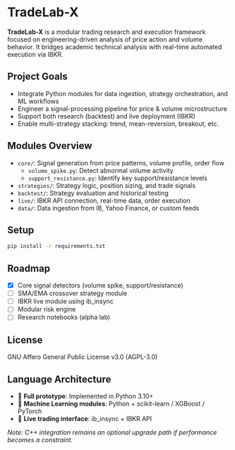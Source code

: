 # TradeLab-X

**TradeLab-X** is a modular trading research and execution framework focused on engineering-driven analysis of price action and volume behavior. 
It bridges academic technical analysis with real-time automated execution via IBKR.

## Project Goals
- Integrate Python modules for data ingestion, strategy orchestration, and ML workflows
- Engineer a signal-processing pipeline for price & volume microstructure
- Support both research (backtest) and live deployment (IBKR)
- Enable multi-strategy stacking: trend, mean-reversion, breakout, etc.

## Modules Overview
- `core/`: Signal generation from price patterns, volume profile, order flow
    - `volume_spike.py`: Detect abnormal volume activity
    - `support_resistance.py`: Identify key support/resistance levels
- `strategies/`: Strategy logic, position sizing, and trade signals
- `backtest/`: Strategy evaluation and historical testing
- `live/`: IBKR API connection, real-time data, order execution
- `data/`: Data ingestion from IB, Yahoo Finance, or custom feeds

## Setup
```bash
pip install -r requirements.txt
```

## Roadmap
- [x] Core signal detectors (volume spike, support/resistance)
- [ ] SMA/EMA crossover strategy module
- [ ] IBKR live module using ib_insync
- [ ] Modular risk engine
- [ ] Research notebooks (alpha lab)

## License
GNU Affero General Public License v3.0 (AGPL-3.0)

## Language Architecture
- 🐍 **Full prototype**: Implemented in Python 3.10+
- 🤖 **Machine Learning modules**: Python + scikit-learn / XGBoost / PyTorch
- 🔌 **Live trading interface**: ib_insync + IBKR API

*Note: C++ integration remains an optional upgrade path if performance becomes a constraint.*
